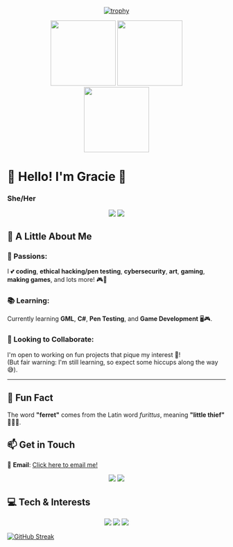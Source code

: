 <div align="center">
  
  [![trophy](https://github-profile-trophy.vercel.app/?username=Ann-MarieDev&theme=dracula)](https://github.com/Ann-MarieDev/github-profile-trophy)
</div>

<div align="center">
  <a>
    <img height="150" src="https://github-readme-stats.vercel.app/api?username=Ann-MarieDev&show_icons=true&theme=dracula" />
  </a>
  
  <a>
    <img height="150" src="https://github-readme-stats.vercel.app/api/top-langs/?username=Ann-MarieDev&layout=compact&size_weight=0.5&count_weight=0.5&theme=dracula&exclude_repo=GRAVITY-FALLS-thisisnotawebsitedotcom-code-unminify-beautify&hide_progress=true&langs_count=8" />
  </a>
</div>

<div align="center">
  <a href="https://github.com/Ann-MarieDev/silverfoxstudios">
    <img height="150" src="https://github-readme-stats.vercel.app/api/pin/?username=Ann-MarieDev&repo=silverfoxstudios&theme=dracula" />
  </a>
</div>

# 🌸 Hello! I'm Gracie 🌸  
### She/Her  
<p align="center">
  <img src="https://img.shields.io/badge/IT%20Bench%20Tech-Fixing%20Computers-0c88c1?style=flat&logo=tools&logoColor=white" /> 
  <img src="https://img.shields.io/badge/Aspiring-Pen%20Tester-ff69b4?style=flat&logo=hackthebox&logoColor=white" />
</p>

## 🎨 A Little About Me  
### 🌟 Passions:  
I 💕 **coding**, **ethical hacking/pen testing**, **cybersecurity**, **art**, **gaming**, **making games**, and lots more! 🎮🎨  

### 📚 Learning:  
Currently learning **GML**, **C#**, **Pen Testing**, and **Game Development** 🖥️🎮.  

### 🤝 Looking to Collaborate:  
I'm open to working on fun projects that pique my interest 🌈!  
(But fair warning: I'm still learning, so expect some hiccups along the way 😅).  

---

## 🐾 Fun Fact  
The word **"ferret"** comes from the Latin word *furittus*, meaning **"little thief"** 🕵️‍♀️✨.

## 📫 Get in Touch  
💌 **Email**: [Click here to email me!](mailto:graciehutchins200@gmail.com)  

<p align="center">
  <img src="https://img.shields.io/badge/Animals-Love%20Foxes%20%26%20Ferrets-orange?style=flat&logo=leaflet&logoColor=white" /> 
  <img src="https://img.shields.io/badge/Hobbies-Roller%20Skating%20%26%20Art-pink?style=flat&logo=artstation&logoColor=white" />
</p>

## 💻 Tech & Interests  
<p align="center">
  <img src="https://img.shields.io/badge/Code-Learning%20GML%20%7C%20C%23-blueviolet?style=flat&logo=gamemaker&logoColor=white" />
  <img src="https://img.shields.io/badge/Hacking-Ethical%20%7C%20Pen%20Testing-green?style=flat&logo=hackthebox&logoColor=white" /> 
  <img src="https://img.shields.io/badge/Gaming-Developer%20%26%20Player-black?style=flat&logo=steam&logoColor=white" />
</p>
<div align="left">
  
  [![GitHub Streak](https://github-readme-streak-stats.herokuapp.com/?user=Ann-MarieDev)](https://git.io/streak-stats)
</div>

<!---
Ann-MarieDev/AJ is a ✨ special ✨ repository because its `README.md` (this file) appears on your GitHub profile.
You can click the Preview link to take a look at your changes.
--->
